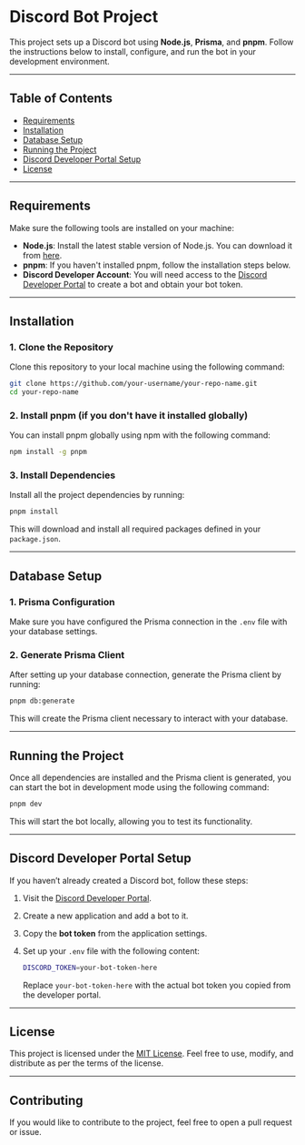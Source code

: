
# Discord Bot Project

This project sets up a Discord bot using **Node.js**, **Prisma**, and **pnpm**. Follow the instructions below to install, configure, and run the bot in your development environment.

---

## Table of Contents

- [Requirements](#requirements)
- [Installation](#installation)
- [Database Setup](#database-setup)
- [Running the Project](#running-the-project)
- [Discord Developer Portal Setup](#discord-developer-portal-setup)
- [License](#license)

---

## Requirements

Make sure the following tools are installed on your machine:

- **Node.js**: Install the latest stable version of Node.js. You can download it from [here](https://nodejs.org/).
- **pnpm**: If you haven't installed pnpm, follow the installation steps below.
- **Discord Developer Account**: You will need access to the [Discord Developer Portal](https://discord.com/developers/docs/intro) to create a bot and obtain your bot token.

---

## Installation

### 1. Clone the Repository

Clone this repository to your local machine using the following command:

```sh
git clone https://github.com/your-username/your-repo-name.git
cd your-repo-name
```

### 2. Install pnpm (if you don't have it installed globally)

You can install pnpm globally using npm with the following command:

```sh
npm install -g pnpm
```

### 3. Install Dependencies

Install all the project dependencies by running:

```sh
pnpm install
```

This will download and install all required packages defined in your `package.json`.

---

## Database Setup

### 1. Prisma Configuration

Make sure you have configured the Prisma connection in the `.env` file with your database settings.

### 2. Generate Prisma Client

After setting up your database connection, generate the Prisma client by running:

```sh
pnpm db:generate
```

This will create the Prisma client necessary to interact with your database.

---

## Running the Project

Once all dependencies are installed and the Prisma client is generated, you can start the bot in development mode using the following command:

```sh
pnpm dev
```

This will start the bot locally, allowing you to test its functionality.

---

## Discord Developer Portal Setup

If you haven’t already created a Discord bot, follow these steps:

1. Visit the [Discord Developer Portal](https://discord.com/developers/docs/intro).
2. Create a new application and add a bot to it.
3. Copy the **bot token** from the application settings.
4. Set up your `.env` file with the following content:

   ```sh
   DISCORD_TOKEN=your-bot-token-here
   ```

   Replace `your-bot-token-here` with the actual bot token you copied from the developer portal.

---

## License

This project is licensed under the [MIT License](./LICENSE). Feel free to use, modify, and distribute as per the terms of the license.

---

## Contributing

If you would like to contribute to the project, feel free to open a pull request or issue.
